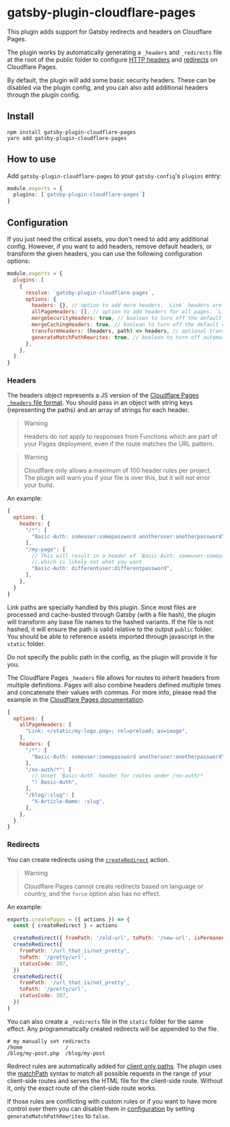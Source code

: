# gatsby-plugin-cloudflare-pages

This plugin adds support for Gatsby redirects and headers on Cloudflare Pages.

The plugin works by automatically generating a `_headers` and `_redirects` file at the root of the public folder to
configure [HTTP headers](https://developers.cloudflare.com/pages/platform/headers/) and
[redirects](https://developers.cloudflare.com/pages/platform/redirects/) on Cloudflare Pages.

By default, the plugin will add some basic security headers. These can be disabled via the plugin config, and you can
also add additional headers through the plugin config.

## Install

```shell
npm install gatsby-plugin-cloudflare-pages
yarn add gatsby-plugin-cloudflare-pages
```

## How to use

Add `gatsby-plugin-cloudflare-pages` to your `gatsby-config`'s `plugins` entry:

```js:title=gatsby-config.ts
module.exports = {
  plugins: [`gatsby-plugin-cloudflare-pages`]
}
```

## Configuration

If you just need the critical assets, you don't need to add any additional config. However, if you want to add headers,
remove default headers, or transform the given headers, you can use the following configuration options:

```js:title=gatsby-config.js
module.exports = {
  plugins: [
    {
      resolve: `gatsby-plugin-cloudflare-pages`,
      options: {
        headers: {}, // option to add more headers. `Link` headers are transformed by the below criteria
        allPageHeaders: [], // option to add headers for all pages. `Link` headers are transformed by the below criteria
        mergeSecurityHeaders: true, // boolean to turn off the default security headers
        mergeCachingHeaders: true, // boolean to turn off the default caching headers
        transformHeaders: (headers, path) => headers, // optional transform for manipulating headers under each path (e.g.sorting), etc.
        generateMatchPathRewrites: true, // boolean to turn off automatic creation of redirect rules for client only paths
      },
    },
  ]
}
```

### Headers

The headers object represents a JS version of the
[Cloudflare Pages `_headers` file format](https://developers.cloudflare.com/pages/platform/headers/). You should pass in
an object with string keys (representing the paths) and an array of strings for each header.

> Warning
>
> Headers do not apply to responses from Functions which are part of your Pages deployment, even if the route matches
> the URL pattern.

> Warning
>
> Cloudflare only allows a maximum of 100 header rules per project. The plugin will warn you if your file is over this,
> but it will not error your build.

An example:

```js
{
  options: {
    headers: {
      "/*": [
        "Basic-Auth: someuser:somepassword anotheruser:anotherpassword",
      ],
      "/my-page": [
        // This will result in a header of `Basic-Auth: someuser:somepassword anotheruser:anotherpassword, differentuser:differentpassword`
        //.which is likely not what you want
        "Basic-Auth: differentuser:differentpassword",
      ],
    },
  }
}
```

Link paths are specially handled by this plugin. Since most files are processed and cache-busted through Gatsby (with a
file hash), the plugin will transform any base file names to the hashed variants. If the file is not hashed, it will
ensure the path is valid relative to the output `public` folder. You should be able to reference assets imported through
javascript in the `static` folder.

Do not specify the public path in the config, as the plugin will provide it for you.

The Cloudflare Pages `_headers` file allows for routes to inherit headers from multiple definitions. Pages will also
combine headers defined multiple times and concatenate their values with commas. For more info, please read the example
in the [Cloudflare Pages documentation](https://developers.cloudflare.com/pages/platform/headers/).

```javascript
{
  options: {
    allPageHeaders: [
      "Link: </static/my-logo.png>; rel=preload; as=image",
    ],
    headers: {
      "/*": [
        "Basic-Auth: someuser:somepassword anotheruser:anotherpassword",
      ],
      "/no-auth/*": [
        // Unset `Basic-Auth` header for routes under /no-auth/*
        "! Basic-Auth",
      ],
      "/blog/:slug": [
        "X-Article-Name: :slug",
      ],
    },
  }
}
```

### Redirects

You can create redirects using the
[`createRedirect`](https://www.gatsbyjs.com/docs/reference/config-files/actions/#createRedirect) action.

> Warning
>
> Cloudflare Pages cannot create redirects based on language or country, and the `force` option also has no effect.

An example:

```js:title=gatsby-node.js
exports.createPages = ({ actions }) => {
  const { createRedirect } = actions

  createRedirect({ fromPath: '/old-url', toPath: '/new-url', isPermanent: true })
  createRedirect({
    fromPath: '/url_that_is/not_pretty',
    toPath: '/pretty/url',
    statusCode: 307,
  })
  createRedirect({
    fromPath: '/url_that_is/not_pretty',
    toPath: '/pretty/url',
    statusCode: 307,
  })
}
```

You can also create a `_redirects` file in the `static` folder for the same effect. Any programmatically created
redirects will be appended to the file.

```shell
# my manually set redirects
/home              /
/blog/my-post.php  /blog/my-post
```

Redirect rules are automatically added for
[client only paths](https://www.gatsbyjs.com/docs/how-to/routing/client-only-routes-and-user-authentication/). The
plugin uses the [matchPath](https://www.gatsbyjs.com/docs/gatsby-internals-terminology/#matchpath) syntax to match all
possible requests in the range of your client-side routes and serves the HTML file for the client-side route. Without
it, only the exact route of the client-side route works.

If those rules are conflicting with custom rules or if you want to have more control over them you can disable them in
[configuration](#configuration) by setting `generateMatchPathRewrites` to `false`.
